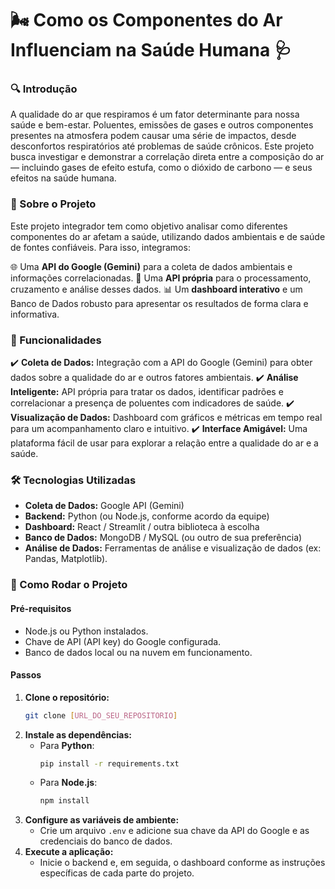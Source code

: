 # 🌬️ Como os Componentes do Ar Influenciam na Saúde Humana 🩺

### 🔍 Introdução
A qualidade do ar que respiramos é um fator determinante para nossa saúde e bem-estar. Poluentes, emissões de gases e outros componentes presentes na atmosfera podem causar uma série de impactos, desde desconfortos respiratórios até problemas de saúde crônicos. Este projeto busca investigar e demonstrar a correlação direta entre a composição do ar — incluindo gases de efeito estufa, como o dióxido de carbono — e seus efeitos na saúde humana.

### 🚀 Sobre o Projeto
Este projeto integrador tem como objetivo analisar como diferentes componentes do ar afetam a saúde, utilizando dados ambientais e de saúde de fontes confiáveis. Para isso, integramos:

🌐 Uma **API do Google (Gemini)** para a coleta de dados ambientais e informações correlacionadas.
🔧 Uma **API própria** para o processamento, cruzamento e análise desses dados.
📊 Um **dashboard interativo** e um Banco de Dados robusto para apresentar os resultados de forma clara e informativa.

### 🎯 Funcionalidades
✔️ **Coleta de Dados:** Integração com a API do Google (Gemini) para obter dados sobre a qualidade do ar e outros fatores ambientais.
✔️ **Análise Inteligente:** API própria para tratar os dados, identificar padrões e correlacionar a presença de poluentes com indicadores de saúde.
✔️ **Visualização de Dados:** Dashboard com gráficos e métricas em tempo real para um acompanhamento claro e intuitivo.
✔️ **Interface Amigável:** Uma plataforma fácil de usar para explorar a relação entre a qualidade do ar e a saúde.

### 🛠️ Tecnologias Utilizadas
*   **Coleta de Dados:** Google API (Gemini)
*   **Backend:** Python (ou Node.js, conforme acordo da equipe)
*   **Dashboard:** React / Streamlit / outra biblioteca à escolha
*   **Banco de Dados:** MongoDB / MySQL (ou outro de sua preferência)
*   **Análise de Dados:** Ferramentas de análise e visualização de dados (ex: Pandas, Matplotlib).

### 🚀 Como Rodar o Projeto

#### Pré-requisitos
*   Node.js ou Python instalados.
*   Chave de API (API key) do Google configurada.
*   Banco de dados local ou na nuvem em funcionamento.

#### Passos
1.  **Clone o repositório:**
    ```bash
    git clone [URL_DO_SEU_REPOSITORIO]
    ```
2.  **Instale as dependências:**
    *   Para **Python**:
        ```bash
        pip install -r requirements.txt
        ```
    *   Para **Node.js**:
        ```bash
        npm install
        ```
3.  **Configure as variáveis de ambiente:**
    *   Crie um arquivo `.env` e adicione sua chave da API do Google e as credenciais do banco de dados.
4.  **Execute a aplicação:**
    *   Inicie o backend e, em seguida, o dashboard conforme as instruções específicas de cada parte do projeto.
